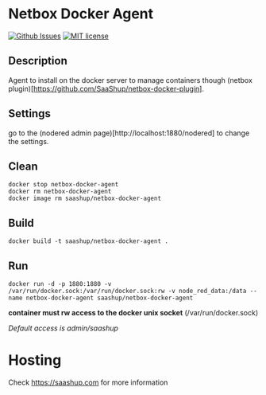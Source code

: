 # Netbox Docker Agent 

[![Github Issues](http://img.shields.io/github/issues/SaaShup/netbox-docker-agent)](https://github.com/SaaShup/netbox-docker-agent/issues)
[![MIT license](http://img.shields.io/badge/license-MIT-brightgreen.svg)](http://opensource.org/licenses/MIT)

## Description

Agent to install on the docker server to manage containers though (netbox plugin)[https://github.com/SaaShup/netbox-docker-plugin].


## Settings

go to the (nodered admin page)[http://localhost:1880/nodered] to change the settings.

## Clean
```
docker stop netbox-docker-agent
docker rm netbox-docker-agent
docker image rm saashup/netbox-docker-agent
```
## Build
```
docker build -t saashup/netbox-docker-agent .
```
## Run
```
docker run -d -p 1880:1880 -v /var/run/docker.sock:/var/run/docker.sock:rw -v node_red_data:/data --name netbox-docker-agent saashup/netbox-docker-agent 
```
**container must rw access to the docker unix socket** (/var/run/docker.sock)

*Default access is admin/saashup*

# Hosting
Check https://saashup.com for more information
